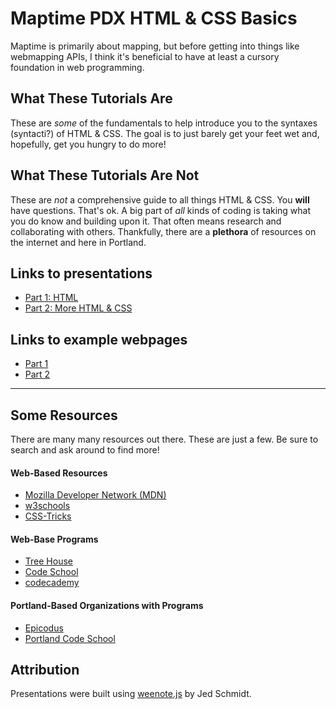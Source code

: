 # Maptime PDX HTML & CSS Basics

Maptime is primarily about mapping, but before getting into things like webmapping APIs, I think it's beneficial to have at least a cursory foundation in web programming.

## What These Tutorials __Are__

These are _some_ of the fundamentals to help introduce you to the syntaxes (syntacti?) of HTML & CSS. The goal is to just barely get your feet wet and, hopefully, get you hungry to do more!

## What These Tutorials __Are Not__

These are _not_ a comprehensive guide to all things HTML & CSS. You __will__ have questions. That's ok. A big part of _all_ kinds of coding is taking what you do know and building upon it. That often means research and collaborating with others. Thankfully, there are a __plethora__ of resources on the internet and here in Portland.

## Links to presentations

 - <a href="//mattsayler.github.io/Maptime_HTML_CSS_Basics/Part1/presentation.html" target="_blank">Part 1: HTML</a>
 - <a href="//mattsayler.github.io/Maptime_HTML_CSS_Basics/Part2/presentation.html" target="_blank">Part 2: More HTML & CSS</a>

## Links to example webpages

 - <a href="//mattsayler.github.io/Maptime_HTML_CSS_Basics/Part1/index.html" target="_blank">Part 1</a>
 - <a href="//mattsayler.github.io/Maptime_HTML_CSS_Basics/Part2/index.html" target="_blank">Part 2</a>

---

## Some Resources

There are many many resources out there. These are just a few. Be sure to search and ask around to find more!

#### Web-Based Resources

 - [Mozilla Developer Network (MDN)](//developer.mozilla.org/en-US/)
 - [w3schools](//www.w3schools.com/)
 - [CSS-Tricks](//css-tricks.com/)

#### Web-Base Programs
 - [Tree House](//teamtreehouse.com/)
 - [Code School](//www.codeschool.com)
 - [codecademy](//www.codecademy.com)

#### Portland-Based Organizations with Programs

 - [Epicodus](//www.epicodus.com/)
 - [Portland Code School](//www.portlandcodeschool.com/)

## Attribution

Presentations were built using [weenote.js](//github.com/jed/weenote) by Jed Schmidt.
